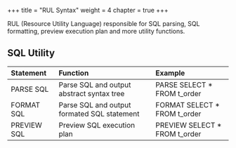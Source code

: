 +++
title = "RUL Syntax"
weight = 4
chapter = true
+++

RUL (Resource Utility Language) responsible for SQL parsing, SQL formatting, preview execution plan and more utility functions.

## SQL Utility

| Statement   | Function                                      | Example                       |
|:------------|:----------------------------------------------|:------------------------------|
| PARSE SQL   | Parse SQL and output abstract syntax tree     | PARSE SELECT * FROM t_order   |
| FORMAT SQL  | Parse SQL and output formated SQL statement   | FORMAT SELECT * FROM t_order  |
| PREVIEW SQL | Preview SQL execution plan                    | PREVIEW SELECT * FROM t_order |
